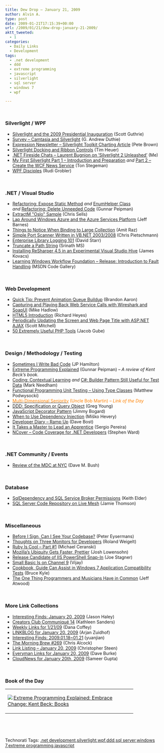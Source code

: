 ```yaml
---
title: Dew Drop – January 21, 2009
author: Alvin A.
type: post
date: 2009-01-21T17:15:39+00:00
url: /2009/01/21/dew-drop-january-21-2009/
aktt_tweeted:
  - 1
categories:
  - Daily Links
  - Development
tags:
  - .net development
  - ddd
  - extreme programming
  - javascript
  - silverlight
  - sql server
  - windows 7
  - wpf

---
```

&#160;

### Silverlight / WPF

  * <a target="_blank" href="http://weblogs.asp.net/scottgu/archive/2009/01/19/silverlight-and-the-2009-presidential-inauguration.aspx">Silverlight and the 2009 Presidential Inauguration</a> (Scott Guthrie)
  * <a target="_blank" href="http://blogs.msdn.com/gduthie/archive/2009/01/20/survey-camtasia-and-silverlight.aspx">Survey &#8211; Camtasia and Silverlight</a> (G. Andrew Duthie)
  * <a target="_blank" href="http://community.irritatedvowel.com/blogs/pete_browns_blog/archive/2009/01/20/Expression-Newsletter-_2D00_-Silverlight-Toolkit-Charting-Article.aspx">Expression Newsletter &#8211; Silverlight Toolkit Charting Article</a> (Pete Brown)
  * <a target="_blank" href="http://timheuer.com/blog/archive/2009/01/20/ribbon-control-for-silverlight.aspx">Silverlight Docking and Ribbon Controls</a> (Tim Heuer)
  * <a target="_blank" href="http://dotnet.dzone.com/articles/net-fireside-chats-laurent-bug">.NET Fireside Chats &#8211; Laurent Bugnion on &#8216;Silverlight 2 Unleashed&#8217;</a> (Me)
  * <a target="_blank" href="http://www.tonstegeman.com/Blog/Lists/Posts/Post.aspx?List=70640fe5-28d9-464f-b1c9-91e07c8f7e47&ID=94">My First Silverlight Part 1 &#8211; Introduction and Preparation</a>&#160;_and_&#160;<a target="_blank" href="http://www.tonstegeman.com/Blog/Lists/Posts/Post.aspx?List=70640fe5-28d9-464f-b1c9-91e07c8f7e47&ID=95">Part 2 &#8211; Create the WCF News Service</a> (Ton Stegeman)
  * <a target="_blank" href="http://dotnet.org.za/rudi/archive/2009/01/21/wpf-disciples.aspx">WPF Disciples</a> (Rudi Grobler)

&#160;

### .NET / Visual Studio

  * <a target="_blank" href="http://weblogs.asp.net/gunnarpeipman/archive/2009/01/20/refactoring-expose-static-method.aspx">Refactoring: Expose Static Method</a>&#160;_and_&#160;<a target="_blank" href="http://weblogs.asp.net/gunnarpeipman/archive/2009/01/20/enumhelper-class.aspx">EnumHelper Class</a> _and_&#160;<a target="_blank" href="http://weblogs.asp.net/gunnarpeipman/archive/2009/01/20/refactoring-delete-unneeded-code.aspx">Refactoring: Delete Unneeded Code</a> (Gunnar Peipman)
  * <a target="_blank" href="http://www.sellsbrothers.com/news/showTopic.aspx?ixTopic=2241">ExtractM "Oslo" Sample</a> (Chris Sells)
  * <a target="_blank" href="http://blogs.msdn.com/jbarnes/archive/2009/01/21/lap-around-windows-azure-and-the-azure-services-platform.aspx">Lap Around Windows Azure and the Azure Services Platform</a> (Jeff Barnes)
  * <a target="_blank" href="http://www.dev102.com/2009/01/16/things-to-notice-when-binding-to-large-collection/">Things to Notice When Binding to Large Collection</a> (Amit Raz)
  * <a target="_blank" href="http://pietschsoft.com/post/2009/01/Simple-Port-Scanner-Written-in-VBNET-2003-2008.aspx">Simple Port Scanner Written in VB.NET 2003/2008</a> (Chris Pietschmann)
  * <a target="_blank" href="http://elegantcode.com/2009/01/20/enterprise-library-logging-101/">Enterprise Library Logging 101</a> (David Starr)
  * <a target="_blank" href="http://www.devx.com/tips/Tip/40563?trk=DXRSS_DOTNET">Truncate a Path String</a> (Srinath MS)
  * <a target="_blank" href="http://codebetter.com/blogs/james.kovacs/archive/2009/01/20/installing-resharper-4-5-in-an-experimental-visual-studio-hive.aspx">Installing ReSharper 4.5 in an Experimental Visual Studio Hive</a> (James Kovacs)
  * <a target="_blank" href="http://code.msdn.microsoft.com/learnWF/Release/ProjectReleases.aspx?ReleaseId=2118">Learning Windows Workflow Foundation &#8211; Release: Introduction to Fault Handling</a> (MSDN Code Gallery)

&#160;

### Web Development

  * <a target="_blank" href="http://www.learningjquery.com/2009/01/quick-tip-prevent-animation-queue-buildup">Quick Tip: Prevent Animation Queue Buildup</a> (Brandon Aaron)
  * <a target="_blank" href="http://mikehadlow.blogspot.com/2009/01/capturing-and-playing-back-web-service.html">Capturing and Playing Back Web Service Calls with Wireshark and SoapUI</a> (Mike Hadlow)
  * <a target="_blank" href="http://www.codeproject.com/KB/HTML/HTML5-intro.aspx">HTML5 Introduction</a> (Richard Heyes)
  * <a target="_blank" href="http://aspnet.4guysfromrolla.com/articles/012109-1.aspx">Periodically Updating the Screen and Web Page Title with ASP.NET AJAX</a> (Scott Mitchell)
  * <a target="_blank" href="http://www.smashingmagazine.com/2009/01/20/50-extremely-useful-php-tools/">50 Extremely Useful PHP Tools</a> (Jacob Gube)

&#160;

### Design / Methodology / Testing

  * <a target="_blank" href="http://www.jphamilton.net/post/Sometimes-I-Write-Bad-Code.aspx">Sometimes I Write Bad Code</a> (JP Hamilton)
  * <a target="_blank" href="http://weblogs.asp.net/gunnarpeipman/archive/2009/01/19/extreme-programming-explained.aspx">Extreme Programming Explained</a> (Gunnar Peipman) _– A review of Kent Beck’s book._
  * <a target="_blank" href="http://www.markhneedham.com/blog/2009/01/21/coding-contextual-learning/">Coding: Contextual Learning</a>&#160;_and_&#160;<a target="_blank" href="http://www.markhneedham.com/blog/2009/01/21/c-builder-pattern-still-useful-for-test-data/">C#: Builder Pattern Still Useful for Test Data</a> (Mark Needham)
  * <a target="_blank" href="http://weblogs.asp.net/podwysocki/archive/2009/01/20/functional-programming-unit-testing-using-type-classes.aspx">Functional Programming Unit Testing &#8211; Using Type Classes</a> (Matthew Podwysocki)
  * <a target="_blank" href="http://blog.objectmentor.com/articles/2009/01/20/multi-dimensional-seniority"><font color="#ff8000">Multi-Dimensional Seniority</font></a> <font color="#ff8000">(Uncle Bob Martin) <em>– Link of the Day</em></font>
  * <a target="_blank" href="http://codebetter.com/blogs/gregyoung/archive/2009/01/20/ddd-specification-or-query-object.aspx">DDD: Specification or Query Object</a> (Greg Young)
  * <a target="_blank" href="http://www.lostechies.com/blogs/jimmy_bogard/archive/2009/01/20/javascript-decorator-pattern.aspx">JavaScript Decorator Pattern</a> (Jimmy Bogard)
  * <a target="_blank" href="http://googletesting.blogspot.com/2009/01/when-to-use-dependency-injection.html">When to Use Dependency Injection</a> (Miško Hevery)
  * <a target="_blank" href="http://davebost.com/blog/2009/01/20/developer-diary-ramp-up/">Developer Diary &#8211; Ramp Up</a> (Dave Bost)
  * <a target="_blank" href="http://devlicio.us/blogs/sergio_pereira/archive/2009/01/21/it-takes-a-master-to-lead-an-apprentice.aspx">It Takes a Master to Lead an Apprentice</a> (Sergio Pereira)
  * <a target="_blank" href="http://www.ncover.com/blog/2009/01/20/ncover-v309-beta-is-now-available">NCover &#8211; Code Coverage for .NET Developers</a> (Stephen Ward)

&#160;

### .NET Community / Events

  * <a target="_blank" href="http://blog.dmbcllc.com/2009/01/21/review-of-the-mdc-at-nyc/">Review of the MDC at NYC</a> (Dave M. Bush)

&#160;

### Database

  * <a target="_blank" href="http://keithelder.net/blog/archive/2009/01/20/sqldependency-and-sql-service-broker-permissions.aspx">SqlDependency and SQL Service Broker Permissions</a> (Keith Elder)
  * <a target="_blank" href="http://blogs.conchango.com/jamiethomson/archive/2009/01/20/sql-server-code-repository-on-live-mesh.aspx">SQL Server Code Repository on Live Mesh</a> (Jamie Thomson)

&#160;

### Miscellaneous

  * <a target="_blank" href="http://peter.worksontheweb.net/post/Before-I-sign-can-I-see-your-codebase.aspx">Before I Sign, Can I See Your Codebase?</a> (Peter Eysermans)
  * <a target="_blank" href="http://weblogs.asp.net/rweigelt/archive/2009/01/18/6844110.aspx">Thoughts on Three Monitors for Developers</a> (Roland Weigelt)
  * <a target="_blank" href="http://codecapers.blogspot.com/2009/01/ruby-is-cool-part-1.html">Ruby Is Cool &#8211; Part #1</a> (Michael Ceranski)
  * <a target="_blank" href="http://news.cnet.com/8301-17939_109-10145753-2.html?part=rss&tag=feed&subj=Webware">Mozilla&#8217;s Ubiquity Gets Faster, Prettier</a> (Josh Lowensohn)
  * <a target="_blank" href="http://www.misfitgeek.com/2009/01/20/ReleaseCandidateOfIISPowerShellSnapin.aspx">Release Candidate of IIS PowerShell Snap-In</a> (Joe Stagner)
  * <a target="_blank" href="http://blogs.msdn.com/smallbasic/archive/2009/01/20/small-basic-is-on-channel-9.aspx">Small Basic Is on Channel 9</a> (Vijay)
  * <a target="_blank" href="http://blogs.msdn.com/usisvde/archive/2009/01/20/cookbook-guide-can-assist-in-windows-7-application-compatibility-tests.aspx">Cookbook, Guide Can Assist in Windows 7 Application Compatibility Tests</a> (Bruce Kyle)
  * <a target="_blank" href="http://www.codinghorror.com/blog/archives/001214.html">The One Thing Programmers and Musicians Have in Common</a> (Jeff Atwood)

&#160;

### More Link Collections

  * <a target="_blank" href="http://jasonhaley.com/blog/archive/2009/01/20/142751.aspx">Interesting Finds: January 20, 2009</a> (Jason Haley)
  * <a target="_blank" href="http://blogs.msdn.com/xna/archive/2009/01/20/creators-club-communiqu-14.aspx">Creators Club Communiqué 14</a> (Kathleen Sanders)
  * <a target="_blank" href="http://crazeegeekchick.com/cool-finds/weekly-links-for-1-21-09/">Weekly Links for 1/21/09</a> (Dana Coffey)
  * <a target="_blank" href="http://www.arjansworld.com/2009/01/20/linkblog-for-january-20-2009/">LINKBLOG for January 20. 2009</a> (Arjan Zuidhof)
  * <a target="_blank" href="http://weblogs.asp.net/yuanjian/archive/2009/01/20/interesting-finds-2009-01-18-01-21.aspx">Interesting Finds: 2009.01.18~01.21</a> (yuanjian)
  * <a target="_blank" href="http://blog.cwa.me.uk/2009/01/21/the-morning-brew-269/">The Morning Brew #269</a> (Chris Alcock)
  * <a target="_blank" href="http://dotnetjunkies.com/WebLog/csteen/archive/2009/01/21/569223.aspx">Link Listing &#8211; January 20, 2009</a> (Christopher Steen)
  * <a target="_blank" href="http://dbvt.com/blog/post/Everyman-Links-for-January-20-2009.aspx">Everyman Links for January 20, 2009</a> (Dave Burke)
  * <a target="_blank" href="http://www.cloudave.com/link/cloudnews-for-january-20th-2009">CloudNews for January 20th, 2009</a> (Sameer Gupta)

&#160;

### Book of the Day

<div style="padding-bottom: 0px; margin: 0px; padding-left: 0px; padding-right: 0px; display: inline; float: none; padding-top: 0px" id="scid:7dc1bd33-94bd-46fd-a20b-0131235bcd47:f878e0e1-447f-4bd8-b62b-e6bad1bab587" class="wlWriterEditableSmartContent">
  <table cellspacing="0" cellpadding="2" width="400" border="0" unselectable="on">
    <tr>
      <td valign="top" width="400">
        <p>
          <a title="Extreme Programming Explained: Embrace Change: Kent Beck: Books" href="http://www.amazon.com/exec/obidos/ASIN/0201616416/alvinashcraft-20"><img data-recalc-dims="1" decoding="async" src="https://i0.wp.com/images.amazon.com/images/P/0201616416.01.MZZZZZZZ.jpg?w=660" border="0" align="left" style="float:left" />Extreme Programming Explained: Embrace Change: Kent Beck: Books</a>
        </p>
      </td>
    </tr>
  </table>
</div>

&#160;

<div style="padding-bottom: 0px; margin: 0px; padding-left: 0px; padding-right: 0px; display: inline; float: none; padding-top: 0px" id="scid:C16BAC14-9A3D-4c50-9394-FBFEF7A93539:1f676f4d-629e-4de2-a284-e4f8eef81d53" class="wlWriterEditableSmartContent">
  <!--dotnetkickit-->
</div>

&#160;

<div style="padding-bottom: 0px; margin: 0px; padding-left: 0px; padding-right: 0px; display: inline; float: none; padding-top: 0px" id="scid:0767317B-992E-4b12-91E0-4F059A8CECA8:b3910fdb-6c64-4386-a913-8e1fcf05308a" class="wlWriterEditableSmartContent">
  Technorati Tags: <a href="http://technorati.com/tags/.net+development" rel="tag">.net development</a>,<a href="http://technorati.com/tags/silverlight" rel="tag">silverlight</a>,<a href="http://technorati.com/tags/wpf" rel="tag">wpf</a>,<a href="http://technorati.com/tags/ddd" rel="tag">ddd</a>,<a href="http://technorati.com/tags/sql+server" rel="tag">sql server</a>,<a href="http://technorati.com/tags/windows+7" rel="tag">windows 7</a>,<a href="http://technorati.com/tags/extreme+programming" rel="tag">extreme programming</a>,<a href="http://technorati.com/tags/javascript" rel="tag">javascript</a>
</div>